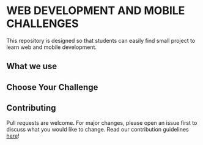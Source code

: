 # WEB DEVELOPMENT AND MOBILE CHALLENGES

This repository is designed so that students can easily find small project to learn web and mobile development.

## What we use

## Choose Your Challenge

## Contributing
Pull requests are welcome. For major changes, please open an issue first to discuss what you would like to change.
Read our contribution guidelines [here]()!